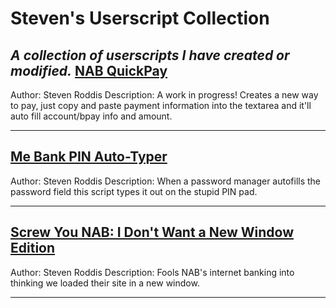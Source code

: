 Steven's Userscript Collection
==============================
*A collection of userscripts I have created or modified.*
[NAB QuickPay](https://github.com/StevenRoddis/userscripts/blob/master/NAB_QuickPay.user.js)
------------
Author: Steven Roddis
Description: A work in progress! Creates a new way to pay, just copy and paste payment information into the textarea and it'll auto fill account/bpay info and amount.

------------
[Me Bank PIN Auto-Typer](https://github.com/StevenRoddis/userscripts/blob/master/me-bank-pin-auto-typer.user.js)
------------
Author: Steven Roddis
Description: When a password manager autofills the password field this script types it out on the stupid PIN pad.

------------
[Screw You NAB: I Don't Want a New Window Edition](https://github.com/StevenRoddis/userscripts/blob/master/screwyounab.user.js)
------------
Author: Steven Roddis
Description: Fools NAB's internet banking into thinking we loaded their site in a new window.

------------